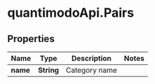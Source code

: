 # quantimodoApi.Pairs

## Properties
Name | Type | Description | Notes
------------ | ------------- | ------------- | -------------
**name** | **String** | Category name | 


